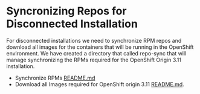 # Syncronizing Repos for Disconnected Installation

For disconnected installations we need to synchronize RPM repos and download all images for the containers that will be running in the OpenShift environment.  We have created a directory that called repo-sync that will manage synchronizing the RPMs required for the OpenShift Origin 3.11 installation.

* Synchronize RPMs [README.md](./repo-sync/README.md)
* Download all Images required for OpenShift origin 3.11 [README.md](./containers/README.md).
